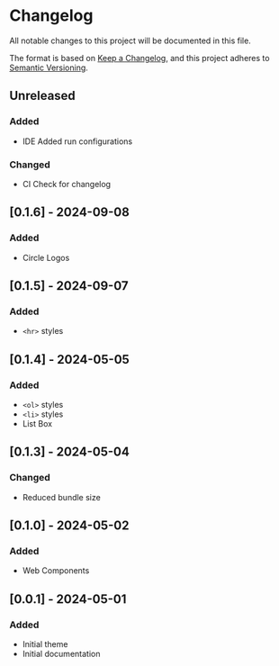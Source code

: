 # Changelog

All notable changes to this project will be documented in this file.

The format is based on [Keep a Changelog](https://keepachangelog.com/en/1.0.0/),
and this project adheres to [Semantic Versioning](https://semver.org/spec/v2.0.0.html).

## Unreleased

### Added

- IDE Added run configurations

### Changed

- CI Check for changelog

## [0.1.6] - 2024-09-08

### Added

- Circle Logos

## [0.1.5] - 2024-09-07

### Added

- `<hr>` styles

## [0.1.4] - 2024-05-05

### Added

- `<ol>` styles
- `<li>` styles
- List Box

## [0.1.3] - 2024-05-04

### Changed

- Reduced bundle size

## [0.1.0] - 2024-05-02

### Added

- Web Components

## [0.0.1] - 2024-05-01

### Added

- Initial theme
- Initial documentation
